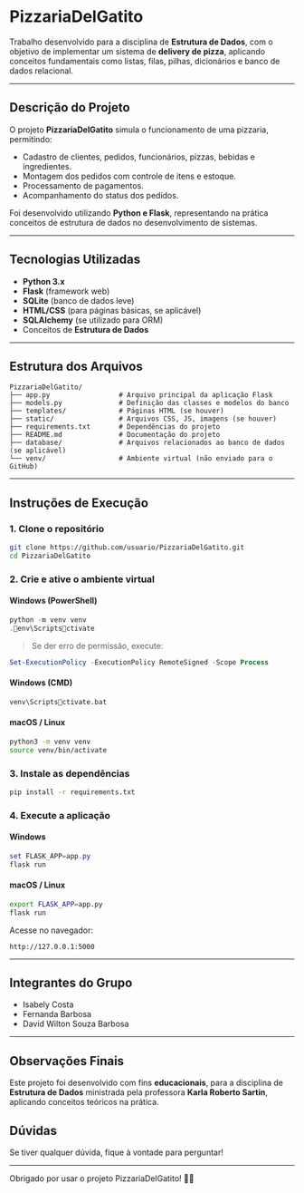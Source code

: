 # PizzariaDelGatito

Trabalho desenvolvido para a disciplina de **Estrutura de Dados**, com o objetivo de implementar um sistema de **delivery de pizza**, aplicando conceitos fundamentais como listas, filas, pilhas, dicionários e banco de dados relacional.

---

## Descrição do Projeto

O projeto **PizzariaDelGatito** simula o funcionamento de uma pizzaria, permitindo:

- Cadastro de clientes, pedidos, funcionários, pizzas, bebidas e ingredientes.
- Montagem dos pedidos com controle de itens e estoque.
- Processamento de pagamentos.
- Acompanhamento do status dos pedidos.

Foi desenvolvido utilizando **Python e Flask**, representando na prática conceitos de estrutura de dados no desenvolvimento de sistemas.

---

## Tecnologias Utilizadas

- **Python 3.x**
- **Flask** (framework web)
- **SQLite** (banco de dados leve)
- **HTML/CSS** (para páginas básicas, se aplicável)
- **SQLAlchemy** (se utilizado para ORM)
- Conceitos de **Estrutura de Dados**

---

## Estrutura dos Arquivos

```plaintext
PizzariaDelGatito/
├── app.py                 # Arquivo principal da aplicação Flask
├── models.py              # Definição das classes e modelos do banco
├── templates/             # Páginas HTML (se houver)
├── static/                # Arquivos CSS, JS, imagens (se houver)
├── requirements.txt       # Dependências do projeto
├── README.md              # Documentação do projeto
├── database/              # Arquivos relacionados ao banco de dados (se aplicável)
└── venv/                  # Ambiente virtual (não enviado para o GitHub)
```

---

## Instruções de Execução

### 1. Clone o repositório

```bash
git clone https://github.com/usuario/PizzariaDelGatito.git
cd PizzariaDelGatito
```

### 2. Crie e ative o ambiente virtual

#### Windows (PowerShell)

```powershell
python -m venv venv
.env\Scriptsctivate
```

> Se der erro de permissão, execute:
```powershell
Set-ExecutionPolicy -ExecutionPolicy RemoteSigned -Scope Process
```

#### Windows (CMD)

```cmd
venv\Scriptsctivate.bat
```

#### macOS / Linux

```bash
python3 -m venv venv
source venv/bin/activate
```

### 3. Instale as dependências

```bash
pip install -r requirements.txt
```

### 4. Execute a aplicação

#### Windows

```powershell
set FLASK_APP=app.py
flask run
```

#### macOS / Linux

```bash
export FLASK_APP=app.py
flask run
```

Acesse no navegador:

```
http://127.0.0.1:5000
```

---

## Integrantes do Grupo

- Isabely Costa
- Fernanda Barbosa
- David Wilton Souza Barbosa

---

## Observações Finais

Este projeto foi desenvolvido com fins **educacionais**, para a disciplina de **Estrutura de Dados** ministrada pela professora **Karla Roberto Sartin**, aplicando conceitos teóricos na prática.

## Dúvidas

Se tiver qualquer dúvida, fique à vontade para perguntar!

---

Obrigado por usar o projeto PizzariaDelGatito! 🍕😺
